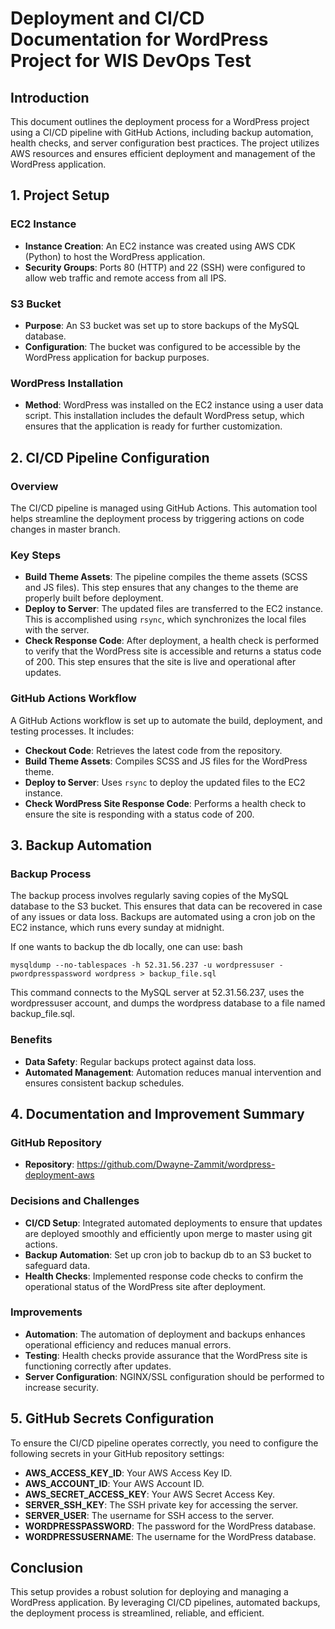 # Deployment and CI/CD Documentation for WordPress Project for WIS DevOps Test

## Introduction

This document outlines the deployment process for a WordPress project using a CI/CD pipeline with GitHub Actions, including backup automation, health checks, and server configuration best practices. The project utilizes AWS resources and ensures efficient deployment and management of the WordPress application.

## 1. Project Setup

### EC2 Instance

- **Instance Creation**: An EC2 instance was created using AWS CDK (Python) to host the WordPress application.
- **Security Groups**: Ports 80 (HTTP) and 22 (SSH) were configured to allow web traffic and remote access from all IPS.

### S3 Bucket

- **Purpose**: An S3 bucket was set up to store backups of the MySQL database.
- **Configuration**: The bucket was configured to be accessible by the WordPress application for backup purposes.

### WordPress Installation

- **Method**: WordPress was installed on the EC2 instance using a user data script. This installation includes the default WordPress setup, which ensures that the application is ready for further customization.

## 2. CI/CD Pipeline Configuration

### Overview

The CI/CD pipeline is managed using GitHub Actions. This automation tool helps streamline the deployment process by triggering actions on code changes in master branch.

### Key Steps

- **Build Theme Assets**: The pipeline compiles the theme assets (SCSS and JS files). This step ensures that any changes to the theme are properly built before deployment.
- **Deploy to Server**: The updated files are transferred to the EC2 instance. This is accomplished using `rsync`, which synchronizes the local files with the server.
- **Check Response Code**: After deployment, a health check is performed to verify that the WordPress site is accessible and returns a status code of 200. This step ensures that the site is live and operational after updates.

### GitHub Actions Workflow

A GitHub Actions workflow is set up to automate the build, deployment, and testing processes. It includes:

- **Checkout Code**: Retrieves the latest code from the repository.
- **Build Theme Assets**: Compiles SCSS and JS files for the WordPress theme.
- **Deploy to Server**: Uses `rsync` to deploy the updated files to the EC2 instance.
- **Check WordPress Site Response Code**: Performs a health check to ensure the site is responding with a status code of 200.

## 3. Backup Automation

### Backup Process

The backup process involves regularly saving copies of the MySQL database to the S3 bucket. This ensures that data can be recovered in case of any issues or data loss. Backups are automated using a cron job on the EC2 instance, which runs every sunday at midnight.

If one wants to backup the db locally, one can use:
bash
```
mysqldump --no-tablespaces -h 52.31.56.237 -u wordpressuser -pwordpresspassword wordpress > backup_file.sql
```

This command connects to the MySQL server at 52.31.56.237, uses the wordpressuser account, and dumps the wordpress database to a file named backup_file.sql.

### Benefits

- **Data Safety**: Regular backups protect against data loss.
- **Automated Management**: Automation reduces manual intervention and ensures consistent backup schedules.

## 4. Documentation and Improvement Summary

### GitHub Repository

- **Repository**: https://github.com/Dwayne-Zammit/wordpress-deployment-aws

### Decisions and Challenges

- **CI/CD Setup**: Integrated automated deployments to ensure that updates are deployed smoothly and efficiently upon merge to master using git actions.
- **Backup Automation**: Set up cron job to backup db to an S3 bucket to safeguard data.
- **Health Checks**: Implemented response code checks to confirm the operational status of the WordPress site after deployment.

### Improvements

- **Automation**: The automation of deployment and backups enhances operational efficiency and reduces manual errors.
- **Testing**: Health checks provide assurance that the WordPress site is functioning correctly after updates.
- **Server Configuration**: NGINX/SSL configuration should be performed to increase security.

## 5. GitHub Secrets Configuration

To ensure the CI/CD pipeline operates correctly, you need to configure the following secrets in your GitHub repository settings:

- **AWS_ACCESS_KEY_ID**: Your AWS Access Key ID.
- **AWS_ACCOUNT_ID**: Your AWS Account ID.
- **AWS_SECRET_ACCESS_KEY**: Your AWS Secret Access Key.
- **SERVER_SSH_KEY**: The SSH private key for accessing the server.
- **SERVER_USER**: The username for SSH access to the server.
- **WORDPRESSPASSWORD**: The password for the WordPress database.
- **WORDPRESSUSERNAME**: The username for the WordPress database.
## Conclusion

This setup provides a robust solution for deploying and managing a WordPress application. By leveraging CI/CD pipelines, automated backups, the deployment process is streamlined, reliable, and efficient.
